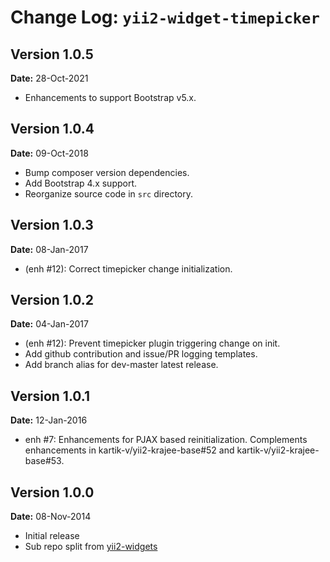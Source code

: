 # Change Log: `yii2-widget-timepicker`

## Version 1.0.5

**Date:** 28-Oct-2021

- Enhancements to support Bootstrap v5.x.

## Version 1.0.4

**Date:** 09-Oct-2018

- Bump composer version dependencies.
- Add Bootstrap 4.x support.
- Reorganize source code in `src` directory.

## Version 1.0.3

**Date:** 08-Jan-2017

- (enh #12): Correct timepicker change initialization.

## Version 1.0.2

**Date:** 04-Jan-2017

- (enh #12): Prevent timepicker plugin triggering change on init.
- Add github contribution and issue/PR logging templates.
- Add branch alias for dev-master latest release.

## Version 1.0.1

**Date:** 12-Jan-2016

- enh #7: Enhancements for PJAX based reinitialization. Complements enhancements in kartik-v/yii2-krajee-base#52 and kartik-v/yii2-krajee-base#53.

## Version 1.0.0

**Date:** 08-Nov-2014

- Initial release
- Sub repo split from [yii2-widgets](https://github.com/kartik-v/yii2-widgets)
